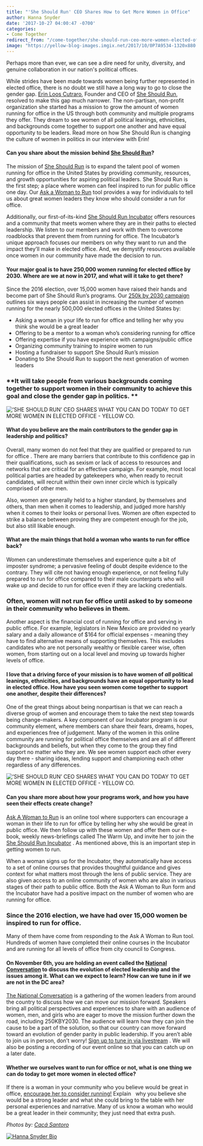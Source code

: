 ```yaml
---
title: "'She Should Run' CEO Shares How to Get More Women in Office"
author: Hanna Snyder
date: '2017-10-27 04:00:47 -0700'
categories:
- Come Together
redirect_from: "/come-together/she-should-run-ceo-more-women-elected-office/"
image: "https://yellow-blog-images.imgix.net/2017/10/0P7A9534-1320x880.jpg"
---
```


Perhaps more than ever, we can see a dire need for unity, diversity, and genuine collaboration in our nation's political offices.

<!-- more -->

While strides have been made towards women being further represented in elected office, there is no doubt we still have a long way to go to close the gender gap. [Erin Loos Cutraro](http://www.sheshouldrun.org/meet_the_staff), Founder and CEO of [She Should Run](http://www.sheshouldrun.org/), resolved to make this gap much narrower. The non-partisan, non-profit organization she started has a mission to grow the amount of women running for office in the US through both community and multiple programs they offer. They dream to see women of all political leanings, ethnicities, and backgrounds come together to support one another and have equal opportunity to be leaders. Read more on how She Should Run is changing the culture of women in politics in our interview with Erin!

#### **Can you share about the mission behind [She Should Run](http://www.sheshouldrun.org/)?**

The mission of [She Should Run](http://www.sheshouldrun.org/) is to expand the talent pool of women running for office in the United States by providing community, resources, and growth opportunities for aspiring political leaders. She Should Run is the first step; a place where women can feel inspired to run for public office one day. Our [Ask a Woman to Run](http://www.sheshouldrun.org/ask) tool provides a way for individuals to tell us about great women leaders they know who should consider a run for office.

Additionally, our first-of-its-kind [She Should Run Incubator](http://www.sheshouldrun.org/Incubator) offers resources and a community that meets women where they are in their paths to elected leadership. We listen to our members and work with them to overcome roadblocks that prevent them from running for office. The Incubator’s unique approach focuses our members on why they want to run and the impact they’ll make in elected office. And, we demystify resources available once women in our community have made the decision to run. 

#### **Your major goal is to have 250,000 women running for elected office by 2030\. Where are we at now in 2017, and what will it take to get there?**

Since the 2016 election, over 15,000 women have raised their hands and become part of She Should Run’s programs. Our [250k by 2030 campaign](http://www.sheshouldrun.org/take-action) outlines six ways people can assist in increasing the number of women running for the nearly 500,000 elected offices in the United States by:

*   Asking a woman in your life to run for office and telling her why you think she would be a great leader
*   Offering to be a mentor to a woman who’s considering running for office
*   Offering expertise if you have experience with campaigns/public office
*   Organizing community training to inspire women to run
*   Hosting a fundraiser to support She Should Run’s mission
*   Donating to She Should Run to support the next generation of women leaders

### **It will take people from various backgrounds coming together to support women in their community to achieve this goal and close the gender gap in politics. **

![‘SHE SHOULD RUN’ CEO SHARES WHAT YOU CAN DO TODAY TO GET MORE WOMEN IN ELECTED OFFICE - YELLOW CO. ](https://yellow-blog-images.imgix.net/2017/10/0P7A9587-Edit.jpg)

#### **What do you believe are the main contributors to the gender gap in leadership and politics?**

Overall, many women do not feel that they are qualified or prepared to run for office . There are many barriers that contribute to this confidence gap in their qualifications, such as sexism or lack of access to resources and networks that are critical for an effective campaign. For example, most local political parties are headed by gatekeepers who, when ready to recruit candidates, will recruit within their own inner circle which is typically comprised of other men.  

Also, women are generally held to a higher standard, by themselves and others, than men when it comes to leadership, and judged more harshly when it comes to their looks or personal lives. Women are often expected to strike a balance between proving they are competent enough for the job, but also still likable enough. 

#### **What are the main things that hold a woman who wants to run for office back?**

Women can underestimate themselves and experience quite a bit of imposter syndrome; a pervasive feeling of doubt despite evidence to the contrary. They will cite not having enough experience, or not feeling fully prepared to run for office compared to their male counterparts who will wake up and decide to run for office even if they are lacking credentials.

### **Often, women will not run for office until asked to by someone in their community who believes in them.**

Another aspect is the financial cost of running for office and serving in public office. For example, legislators in New Mexico are provided no yearly salary and a daily allowance of $164 for official expenses - meaning they have to find alternative means of supporting themselves. This excludes candidates who are not personally wealthy or flexible career wise, often women, from starting out on a local level and moving up towards higher levels of office.

#### **I love that a driving force of your mission is to have women of _all_ political leanings, ethnicities, and backgrounds have an equal opportunity to lead in elected office. How have you seen women come together to support one another, despite their differences?**

One of the great things about being nonpartisan is that we can reach a diverse group of women and encourage them to take the next step towards being change-makers. A key component of our Incubator program is our community element, where members can share their fears, dreams, hopes, and experiences free of judgement. Many of the women in this online community are running for political office themselves and are all of different backgrounds and beliefs, but when they come to the group they find support no matter who they are. We see women support each other every day there - sharing ideas, lending support and championing each other regardless of any differences.

![‘SHE SHOULD RUN’ CEO SHARES WHAT YOU CAN DO TODAY TO GET MORE WOMEN IN ELECTED OFFICE - YELLOW CO.](https://yellow-blog-images.imgix.net/2017/10/0P7A9588.jpg)

#### **Can you share more about how your programs work, and how you have seen their effects create change?**

[Ask A Woman to Run](http://www.sheshouldrun.org/ask_a_woman_to_run_for_office) is an online tool where supporters can encourage a woman in their life to run for office by telling her why she would be great in public office. We then follow up with these women and offer them our e-book, weekly news-briefings called The Warm Up, and invite her to join the [She Should Run Incubator](http://www.sheshouldrun.org/incubator) . As mentioned above, this is an important step in getting women to run.

When a woman signs up for the Incubator, they automatically have access to a set of online courses that provides thoughtful guidance and gives context for what matters most through the lens of public service. They are also given access to an online community of women who are also in various stages of their path to public office. Both the Ask A Woman to Run form and the Incubator have had a positive impact on the number of women who are running for office.

### **Since the 2016 election, we have had over 15,000 women be inspired to run for office.**

Many of them have come from responding to the Ask A Woman to Run tool. Hundreds of women have completed their online courses in the Incubator and are running for all levels of office from city council to Congress.

#### **On November 6th, you are holding an event called the [National Conversation](http://www.sheshouldrun.org/national_conversation) to discuss the evolution of elected leadership and the issues among it. What can we expect to learn? How can we tune in if we are not in the DC area?**

[The National Conversation](http://www.sheshouldrun.org/national_conversation) is a gathering of the women leaders from around the country to discuss how we can move our mission forward. Speakers bring all political perspectives and experiences to share with an audience of women, men, and girls who are eager to move the mission further down the road, including 250KBY2030\. The audience will learn how they can join the cause to be a part of the solution, so that our country can move forward toward an evolution of gender parity in public leadership. If you aren’t able to join us in person, don’t worry! [Sign up to tune in via livestream](http://www.sheshouldrun.org/livestream2017?utm_campaign=171018_speakers&utm_medium=email&utm_source=sheshouldrun) . We will also be posting a recording of our event online so that you can catch up on a later date.

#### **Whether we ourselves want to run for office or not, what is one thing we can do today to get more women in elected office?**

If there is a woman in your community who you believe would be great in office, [encourage her to consider running!](http://www.sheshouldrun.org/ask_a_woman_to_run_for_office) Explain   why you believe she would be a strong leader and what she could bring to the table with her personal experiences and narrative. Many of us know a woman who would be a great leader in their community; they just need that extra push. 

_Photos by: [Cacá Santoro](http://cacasantoro.com/)_

[![Hanna Snyder Bio](https://yellow-blog-images.imgix.net/2017/10/HANNA-BIO-new-2.jpg)](http://hannasnyder.com)
